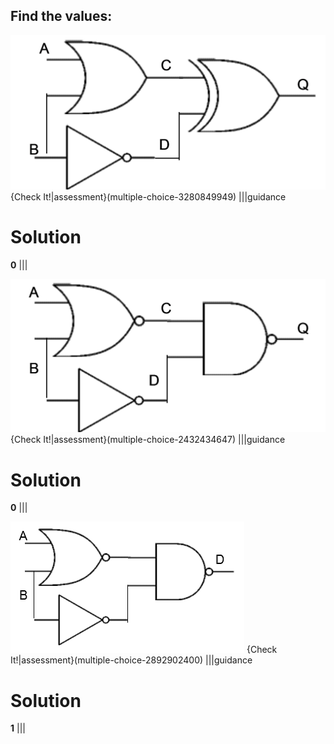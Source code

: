 ## Find the values:
![Circuit 1](LogicGates/circuit3.png)
{Check It!|assessment}(multiple-choice-3280849949)
|||guidance
# Solution
**0**
|||

![Circuit 1](LogicGates/circuit4.png)
{Check It!|assessment}(multiple-choice-2432434647)
|||guidance
# Solution
**0**
|||

![Circuit 1](LogicGates/circuit5.png)
{Check It!|assessment}(multiple-choice-2892902400)
|||guidance
# Solution
**1**
|||

